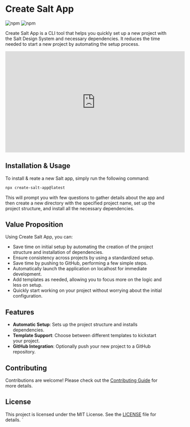 
# Create Salt App

![npm](https://img.shields.io/npm/v/create-salt-app?style=flat-square) ![npm](https://img.shields.io/npm/dt/create-salt-app?style=flat-square)

Create Salt App is a CLI tool that helps you quickly set up a new project with the Salt Design System and necessary dependencies. It reduces the time needed to start a new project by automating the setup process.

<p>
  <iframe width="560" height="315" src="https://www.youtube.com/embed/XX755Qq71Bk?si=eS421TpMoa-48bEl" title="YouTube video player" frameborder="0" allow="accelerometer; autoplay; clipboard-write; encrypted-media; gyroscope; picture-in-picture; web-share" referrerpolicy="strict-origin-when-cross-origin" allowfullscreen></iframe>
</p>


## Installation & Usage

To install & reate a new Salt app, simply run the following command:

```bash
npx create-salt-app@latest
```
This will prompt you with few questions to gather details about the app and then create a new directory with the specified project name, set up the project structure, and install all the necessary dependencies.

## Value Proposition

Using Create Salt App, you can:
- Save time on initial setup by automating the creation of the project structure and installation of dependencies.
- Ensure consistency across projects by using a standardized setup.
- Save time by pushing to GitHub, performing a few simple steps.
- Automatically launch the application on localhost for immediate development.
- Add templates as needed, allowing you to focus more on the logic and less on setup.
- Quickly start working on your project without worrying about the initial configuration.

## Features

- **Automatic Setup**: Sets up the project structure and installs dependencies.
- **Template Support**: Choose between different templates to kickstart your project.
- **GitHub Integration**: Optionally push your new project to a GitHub repository.

## Contributing

Contributions are welcome! Please check out the [Contributing Guide](CONTRIBUTING.md) for more details.

## License

This project is licensed under the MIT License. See the [LICENSE](LICENSE) file for details.
`
